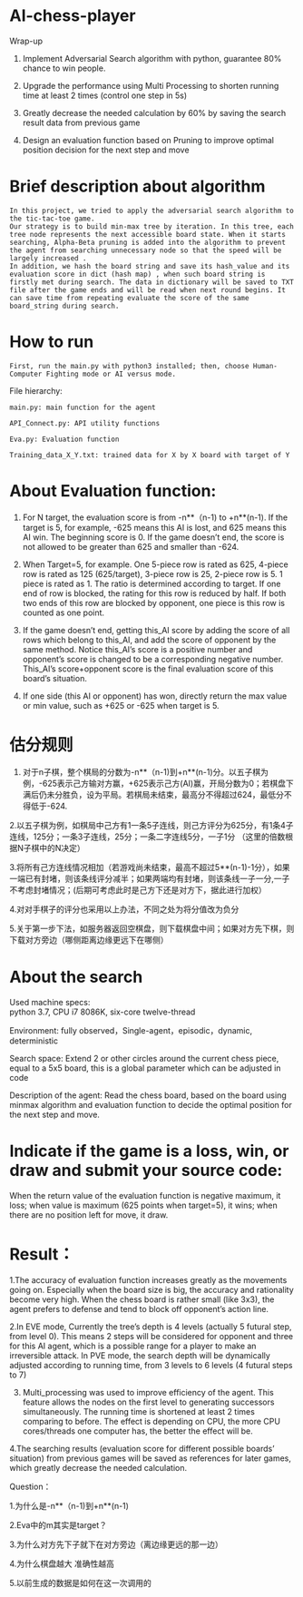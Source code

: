 # AI-chess-player
Wrap-up
1.	Implement Adversarial Search algorithm with python, guarantee 80% chance to win people. 

2.	Upgrade the performance using Multi Processing to shorten running time at least 2 times (control one step in 5s)

3.	Greatly decrease the needed calculation by 60% by saving the search result data from previous game

4.	Design an evaluation function based on Pruning to improve optimal position decision for the next step and move 
  
# Brief description about algorithm
    In this project, we tried to apply the adversarial search algorithm to the tic-tac-toe game. 
    Our strategy is to build min-max tree by iteration. In this tree, each tree node represents the next accessible board state. When it starts searching, Alpha-Beta pruning is added into the algorithm to prevent the agent from searching unnecessary node so that the speed will be largely increased .
    In addition, we hash the board string and save its hash_value and its evaluation score in dict (hash map) , when such board string is firstly met during search. The data in dictionary will be saved to TXT file after the game ends and will be read when next round begins. It can save time from repeating evaluate the score of the same board_string during search.
    
 # How to run
    First, run the main.py with python3 installed; then, choose Human-Computer Fighting mode or AI versus mode.
File hierarchy:

    main.py: main function for the agent
    
    API_Connect.py: API utility functions
    
    Eva.py: Evaluation function
    
    Training_data_X_Y.txt: trained data for X by X board with target of Y
    

# About Evaluation function:
 1.	For N target, the evaluation score is from -n**（n-1) to +n**(n-1). If the target is 5, for example, -625 means this AI is lost, and 625 means this AI win. The beginning score is 0. If the game doesn’t end, the score is not allowed to be greater than 625 and smaller than -624.

2.	When Target=5, for example. One 5-piece row is rated as 625, 4-piece row is rated as 125 (625/target), 3-piece row is 25, 2-piece row is 5. 1 piece is rated as 1. The ratio is determined according to target. If one end of row is blocked, the rating for this row is reduced by half. If both two ends of this row are blocked by opponent, one piece is this row is counted as one point.

3.	If the game doesn’t end, getting this_AI score by adding the score of all rows which belong to this_AI, and add the score of opponent by the same method. Notice this_AI’s score is a positive number and opponent’s score is changed to be a corresponding negative number. This_AI’s score+opponent score is the final evaluation score of this board’s situation.

4.	If one side (this AI or opponent) has won, directly return the max value or min value, such as +625 or -625 when target is 5.


# 估分规则
1. 对于n子棋，整个棋局的分数为-n**（n-1)到+n**(n-1)分。以五子棋为例，-625表示己方输对方赢，+625表示己方(AI)赢，开局分数为0；若棋盘下满后仍未分胜负，设为平局。若棋局未结束，最高分不得超过624，最低分不得低于-624.

2.以五子棋为例，如棋局中己方有1一条5子连线，则己方评分为625分，有1条4子连线，125分；一条3子连线，25分；一条二字连线5分，一子1分 （这里的倍数根据N子棋中的N决定）

3.将所有己方连线情况相加（若游戏尚未结束，最高不超过5**(n-1)-1分），如果一端已有封堵，则该条线评分减半；如果两端均有封堵，则该条线一子一分,一子不考虑封堵情况；(后期可考虑此时是己方下还是对方下，据此进行加权）

4.对对手棋子的评分也采用以上办法，不同之处为将分值改为负分

5.关于第一步下法，如服务器返回空棋盘，则下载棋盘中间；如果对方先下棋，则下载对方旁边（哪侧距离边缘更远下在哪侧）

# About the search
Used machine specs:  
    python 3.7, CPU i7 8086K, six-core twelve-thread
    
Environment:
    fully observed，Single-agent，episodic，dynamic, deterministic
    
Search space: 
    Extend 2 or other circles around the current chess piece, equal to a 5x5 board, this is a global parameter which can be adjusted in code
    
Description of the agent:
     Read the chess board, based on the board using minmax algorithm and evaluation function to decide the optimal position for the next step and move.
     
# Indicate if the game is a loss, win, or draw and submit your source code:
   When the return value of the evaluation function is negative maximum, it loss; when value is maximum (625 points when target=5), it wins; when there are no position left for move, it draw.
   
# Result：
1.The accuracy of evaluation function increases greatly as the movements going on. Especially when the board size is big, the accuracy and rationality become very high. When the chess board is rather small (like 3x3), the agent prefers to defense and tend to block off opponent’s action line. 

2.In EVE mode, Currently the tree’s depth is 4 levels (actually 5 futural step, from level 0). This means 2 steps will be considered for opponent and three for this AI agent, which is a possible range for a player to make an irreversible attack. In PVE mode, the search depth will be dynamically adjusted according to running time, from 3 levels to 6 levels (4 futural steps to 7)

3. Multi_processing was used to improve efficiency of the agent. This feature allows the nodes on the first level to generating successors simultaneously. The running time is shortened at least 2 times comparing to before. The effect is depending on CPU, the more CPU cores/threads one computer has, the better the effect will be.

4.The searching results (evaluation score for different possible boards’ situation) from previous games will be saved as references for later games, which greatly decrease the needed calculation.



Question：

  1.为什么是-n**（n-1)到+n**(n-1)
  
  2.Eva中的m其实是target？
  
  3.为什么对方先下子就下在对方旁边（离边缘更远的那一边）
  
  4.为什么棋盘越大 准确性越高
  
  5.以前生成的数据是如何在这一次调用的
